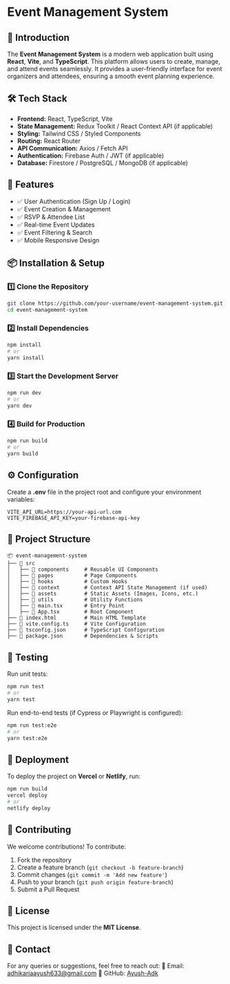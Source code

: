 # Event Management System

## 🚀 Introduction
The **Event Management System** is a modern web application built using **React**, **Vite**, and **TypeScript**. This platform allows users to create, manage, and attend events seamlessly. It provides a user-friendly interface for event organizers and attendees, ensuring a smooth event planning experience.

## 🛠️ Tech Stack
- **Frontend:** React, TypeScript, Vite
- **State Management:** Redux Toolkit / React Context API (if applicable)
- **Styling:** Tailwind CSS / Styled Components
- **Routing:** React Router
- **API Communication:** Axios / Fetch API
- **Authentication:** Firebase Auth / JWT (if applicable)
- **Database:** Firestore / PostgreSQL / MongoDB (if applicable)

## 🎯 Features
- ✅ User Authentication (Sign Up / Login)
- ✅ Event Creation & Management
- ✅ RSVP & Attendee List
- ✅ Real-time Event Updates
- ✅ Event Filtering & Search
- ✅ Mobile Responsive Design

## 📦 Installation & Setup
### 1️⃣ Clone the Repository
```sh
git clone https://github.com/your-username/event-management-system.git
cd event-management-system
```

### 2️⃣ Install Dependencies
```sh
npm install
# or
yarn install
```

### 3️⃣ Start the Development Server
```sh
npm run dev
# or
yarn dev
```

### 4️⃣ Build for Production
```sh
npm run build
# or
yarn build
```

## ⚙️ Configuration
Create a **.env** file in the project root and configure your environment variables:
```
VITE_API_URL=https://your-api-url.com
VITE_FIREBASE_API_KEY=your-firebase-api-key
```

## 📂 Project Structure
```
📦 event-management-system
├── 📁 src
│   ├── 📁 components     # Reusable UI Components
│   ├── 📁 pages          # Page Components
│   ├── 📁 hooks          # Custom Hooks
│   ├── 📁 context        # Context API State Management (if used)
│   ├── 📁 assets         # Static Assets (Images, Icons, etc.)
│   ├── 📁 utils          # Utility Functions
│   ├── 📄 main.tsx       # Entry Point
│   ├── 📄 App.tsx        # Root Component
├── 📄 index.html         # Main HTML Template
├── 📄 vite.config.ts     # Vite Configuration
├── 📄 tsconfig.json      # TypeScript Configuration
├── 📄 package.json       # Dependencies & Scripts
```

## 🧪 Testing
Run unit tests:
```sh
npm run test
# or
yarn test
```

Run end-to-end tests (if Cypress or Playwright is configured):
```sh
npm run test:e2e
# or
yarn test:e2e
```

## 🚀 Deployment
To deploy the project on **Vercel** or **Netlify**, run:
```sh
npm run build
vercel deploy
# or
netlify deploy
```

## 🤝 Contributing
We welcome contributions! To contribute:
1. Fork the repository
2. Create a feature branch (`git checkout -b feature-branch`)
3. Commit changes (`git commit -m 'Add new feature'`)
4. Push to your branch (`git push origin feature-branch`)
5. Submit a Pull Request

## 📄 License
This project is licensed under the **MIT License**.

## 📧 Contact
For any queries or suggestions, feel free to reach out:
📩 Email: [adhikariaayush633@gmail.com](mailto:adhikariaayush633@gmail.com)
🔗 GitHub: [Ayush-Adk](https://github.com/Ayush-Adk)

